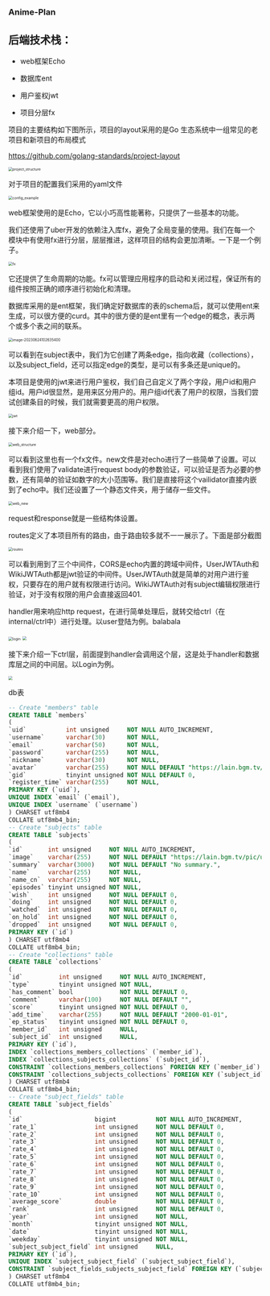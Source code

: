 ### Anime-Plan



## 后端技术栈：

- web框架Echo

- 数据库ent
- 用户鉴权jwt
- 项目分层fx



项目的主要结构如下图所示，项目的layout采用的是Go 生态系统中一组常见的老项目和新项目的布局模式

https://github.com/golang-standards/project-layout

<img src="./image/project_structure.png" alt="project_structure" style="zoom:50%;" />



对于项目的配置我们采用的yaml文件

<img src="./image/config.png" alt="config_example" style="zoom:50%;" />



web框架使用的是Echo，它以小巧高性能著称，只提供了一些基本的功能。

我们还使用了uber开发的依赖注入库fx，避免了全局变量的使用。我们在每一个模块中有使用fx进行分层，层层推进，这样项目的结构会更加清晰。一下是一个例子。

<img src="image/fx.png" alt="fx" style="zoom:50%;" />

它还提供了生命周期的功能。fx可以管理应用程序的启动和关闭过程，保证所有的组件按照正确的顺序进行初始化和清理。



数据库采用的是ent框架，我们确定好数据库的表的schema后，就可以使用ent来生成，可以很方便的curd。其中的很方便的是ent里有一个edge的概念，表示两个或多个表之间的联系。

<img src="image/ent_schema_example.png" alt="image-20230624102635400" style="zoom:50%;" />

可以看到在subject表中，我们为它创建了两条edge，指向收藏（collections），以及subject_field，还可以指定edge的类型，是可以有多条还是unique的。



本项目是使用的jwt来进行用户鉴权，我们自己自定义了两个字段，用户id和用户组id。用户id很显然，是用来区分用户的。用户组id代表了用户的权限，当我们尝试创建条目的时候，我们就需要更高的用户权限。

<img src="image/jwtClaims.png" alt="jwt" style="zoom:50%;" />



接下来介绍一下，web部分。

<img src="image/web_structure.png" alt="web_structure" style="zoom:50%;" />

可以看到这里也有一个fx文件。new文件是对echo进行了一些简单了设置。可以看到我们使用了validate进行request body的参数验证，可以验证是否为必要的参数，还有简单的验证如数字的大小范围等。我们是直接将这个vailidator直接内嵌到了echo中。我们还设置了一个静态文件夹，用于储存一些文件。

<img src="image/web_new.png" alt="web_new" style="zoom:50%;" />

request和response就是一些结构体设置。

routes定义了本项目所有的路由，由于路由较多就不一一展示了。下面是部分截图

<img src="image/routes.png" alt="routes" style="zoom:50%;" />

可以看到用到了三个中间件，CORS是echo内置的跨域中间件，UserJWTAuth和WikiJWTAuth都是jwt验证的中间件。UserJWTAuth就是简单的对用户进行鉴权，只要存在的用户就有权限进行访问。WikiJWTAuth对有subject编辑权限进行验证，对于没有权限的用户会直接返回401.

handler用来响应http request，在进行简单处理后，就转交给ctrl（在internal/ctrl中）进行处理。以user登陆为例。balabala

<img src="image/login.png" alt="login" style="zoom:50%;" />



<img src="image/ctrl_structure.png" style="zoom:50%;" />

接下来介绍一下ctrl层，前面提到handler会调用这个层，这是处于handler和数据库层之间的中间层。以Login为例。

<img src="image/ctrl_login.png" style="zoom:50%;" />

db表
```sql
-- Create "members" table
CREATE TABLE `members`
(
`uid`           int unsigned     NOT NULL AUTO_INCREMENT,
`username`      varchar(30)      NOT NULL,
`email`         varchar(50)      NOT NULL,
`password`      varchar(255)     NOT NULL,
`nickname`      varchar(30)      NOT NULL,
`avatar`        varchar(255)     NOT NULL DEFAULT "https://lain.bgm.tv/pic/user/l/icon.jpg",
`gid`           tinyint unsigned NOT NULL DEFAULT 0,
`register_time` varchar(255)     NOT NULL,
PRIMARY KEY (`uid`),
UNIQUE INDEX `email` (`email`),
UNIQUE INDEX `username` (`username`)
) CHARSET utf8mb4
COLLATE utf8mb4_bin;
-- Create "subjects" table
CREATE TABLE `subjects`
(
`id`       int unsigned     NOT NULL AUTO_INCREMENT,
`image`    varchar(255)     NOT NULL DEFAULT "https://lain.bgm.tv/pic/user/l/icon.jpg",
`summary`  varchar(3000)    NOT NULL DEFAULT "No summary.",
`name`     varchar(255)     NOT NULL,
`name_cn`  varchar(255)     NOT NULL,
`episodes` tinyint unsigned NOT NULL,
`wish`     int unsigned     NOT NULL DEFAULT 0,
`doing`    int unsigned     NOT NULL DEFAULT 0,
`watched`  int unsigned     NOT NULL DEFAULT 0,
`on_hold`  int unsigned     NOT NULL DEFAULT 0,
`dropped`  int unsigned     NOT NULL DEFAULT 0,
PRIMARY KEY (`id`)
) CHARSET utf8mb4
COLLATE utf8mb4_bin;
-- Create "collections" table
CREATE TABLE `collections`
(
`id`          int unsigned     NOT NULL AUTO_INCREMENT,
`type`        tinyint unsigned NOT NULL,
`has_comment` bool             NOT NULL DEFAULT 0,
`comment`     varchar(100)     NOT NULL DEFAULT "",
`score`       tinyint unsigned NOT NULL DEFAULT 0,
`add_time`    varchar(255)     NOT NULL DEFAULT "2000-01-01",
`ep_status`   tinyint unsigned NOT NULL DEFAULT 0,
`member_id`   int unsigned     NULL,
`subject_id`  int unsigned     NULL,
PRIMARY KEY (`id`),
INDEX `collections_members_collections` (`member_id`),
INDEX `collections_subjects_collections` (`subject_id`),
CONSTRAINT `collections_members_collections` FOREIGN KEY (`member_id`) REFERENCES `members` (`uid`) ON UPDATE NO ACTION ON DELETE SET NULL,
CONSTRAINT `collections_subjects_collections` FOREIGN KEY (`subject_id`) REFERENCES `subjects` (`id`) ON UPDATE NO ACTION ON DELETE SET NULL
) CHARSET utf8mb4
COLLATE utf8mb4_bin;
-- Create "subject_fields" table
CREATE TABLE `subject_fields`
(
`id`                    bigint           NOT NULL AUTO_INCREMENT,
`rate_1`                int unsigned     NOT NULL DEFAULT 0,
`rate_2`                int unsigned     NOT NULL DEFAULT 0,
`rate_3`                int unsigned     NOT NULL DEFAULT 0,
`rate_4`                int unsigned     NOT NULL DEFAULT 0,
`rate_5`                int unsigned     NOT NULL DEFAULT 0,
`rate_6`                int unsigned     NOT NULL DEFAULT 0,
`rate_7`                int unsigned     NOT NULL DEFAULT 0,
`rate_8`                int unsigned     NOT NULL DEFAULT 0,
`rate_9`                int unsigned     NOT NULL DEFAULT 0,
`rate_10`               int unsigned     NOT NULL DEFAULT 0,
`average_score`         double           NOT NULL DEFAULT 0,
`rank`                  int unsigned     NOT NULL DEFAULT 0,
`year`                  int unsigned     NOT NULL,
`month`                 tinyint unsigned NOT NULL,
`date`                  tinyint unsigned NOT NULL,
`weekday`               tinyint unsigned NOT NULL,
`subject_subject_field` int unsigned     NULL,
PRIMARY KEY (`id`),
UNIQUE INDEX `subject_subject_field` (`subject_subject_field`),
CONSTRAINT `subject_fields_subjects_subject_field` FOREIGN KEY (`subject_subject_field`) REFERENCES `subjects` (`id`) ON UPDATE NO ACTION ON DELETE SET NULL
) CHARSET utf8mb4
COLLATE utf8mb4_bin;
```
